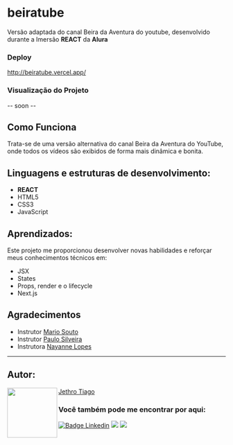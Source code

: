 # beiratube
Versão adaptada do canal Beira da Aventura do youtube, desenvolvido durante a Imersão <strong>REACT</strong> da <strong>Alura</strong>

### Deploy

http://beiratube.vercel.app/

### Visualização do Projeto

-- soon --

## Como Funciona

Trata-se de uma versão alternativa do canal Beira da Aventura do YouTube, onde todos os vídeos são exibidos de forma mais dinâmica e bonita.

## Linguagens e estruturas de desenvolvimento:

* <strong>REACT</strong>
* HTML5
* CSS3
* JavaScript

## Aprendizados:

Este projeto me proporcionou desenvolver novas habilidades e reforçar meus conhecimentos técnicos em:

- JSX
- States
- Props, render e o lifecycle
- Next.js

## Agradecimentos

* Instrutor [Mario Souto](https://github.com/pedromarins)
* Instrutor [Paulo Silveira](https://github.com/pedromarins)
* Instrutora [Nayanne Lopes](https://www.linkedin.com/in/nayannebatista/)

---

<h2 id="autor" align="left">Autor:</h2>
  <img align="left" src="https://avatars.githubusercontent.com/u/103612874?v=4" width=115>
<a href="https://github.com/JethroTiago">Jethro Tiago</a>
<h3 align="left">Você também pode me encontrar por aqui:</h3>
<p align="left">
  <a href="https://www.linkedin.com/in/jethrotiago/"><img src="https://img.shields.io/badge/LinkedIn-0077B5?style=for-the-badge&logo=linkedin&logoColor=white" alt="Badge Linkedin" /></a>
  <a href="https://www.youtube.com/c/BEIRADAAVENTURA" target="_blank"><img src="https://img.shields.io/badge/YouTube-FF0000?style=for-the-badge&logo=youtube&logoColor=white" target="_blank"></a>
  <a href="https://instagram.com/jethrotiago" target="_blank"><img src="https://img.shields.io/badge/-Instagram-%23E4405F?style=for-the-badge&logo=instagram&logoColor=white" target="_blank"></a>
  <br>
